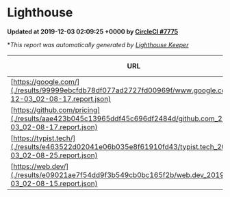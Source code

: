 
# Lighthouse

**Updated at 2019-12-03 02:09:25 +0000 by [CircleCI #7775](https://circleci.com/gh/ItinerisLtd/lighthouse-keeper-example/7775)**

**This report was automatically generated by [Lighthouse Keeper](https://github.com/itinerisltd/lighthouse-keeper)*

| URL | Performance | Accessibility | Best Practices | SEO | PWA | Updated At |
| --- | --- | --- | --- | --- | --- | --- |
| [https://google.com/](./results/99999ebcfdb78df077ad2727fd00969f/www.google.com_2019-12-03_02-08-17.report.json) | 0.92 | 0.86 | 0.93 | 0.83 | 0.56 | 2019-12-03T02:08:17.907Z |
| [https://github.com/pricing](./results/aae423b045c13965ddf45c696df2484d/github.com_2019-12-03_02-08-17.report.json) | 0.65 | 0.93 | 0.93 | 0.9 | 0.56 | 2019-12-03T02:08:17.233Z |
| [https://typist.tech/](./results/e463522d02041e06b035e8f61910fd43/typist.tech_2019-12-03_02-08-25.report.json) | 0.97 | 0.92 | 0.79 | 1 | 0.59 | 2019-12-03T02:08:25.445Z |
| [https://web.dev/](./results/e09021ae7f54dd9f3b549cb0bc165f2b/web.dev_2019-12-03_02-08-15.report.json) | 0.96 | 0.9 | 1 | 0.96 | 0.93 | 2019-12-03T02:08:15.658Z |
